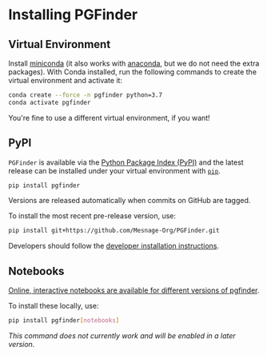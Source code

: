 # Installing PGFinder

## Virtual Environment

Install [miniconda](https://docs.conda.io/en/latest/miniconda.html) (it also works with
[anaconda](https://docs.anaconda.com/anaconda/install/), but we do not need the extra packages). With Conda installed,
run the following commands to create the virtual environment and activate it:


```bash
conda create --force -n pgfinder python=3.7
conda activate pgfinder
```

You're fine to use a different virtual environment, if you want!

## PyPI

`PGFinder` is available via the [Python Package Index (PyPI)](https://pypi.org/) and the latest release can be installed
under your virtual environment with [`pip`](https://pip.pypa.io/en/stable/).

``` bash
pip install pgfinder
```

Versions are released automatically when commits on GitHub are tagged.

To install the most recent pre-release version, use:

``` bash
pip install git+https://github.com/Mesnage-Org/PGFinder.git
```

Developers should follow the [developer installation instructions](contributing.md).

## Notebooks

[Online, interactive notebooks are available for different versions of pgfinder](usage.md). 

To install these locally, use:

``` bash
pip install pgfinder[notebooks]
```

*This command does not currently work and will be enabled in a later version.*

